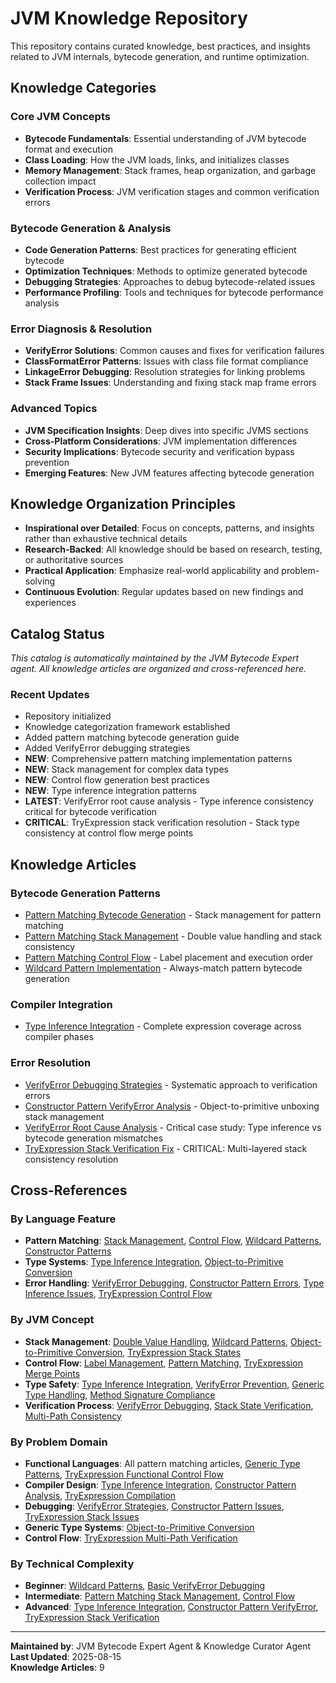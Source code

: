 # JVM Knowledge Repository

This repository contains curated knowledge, best practices, and insights related to JVM internals, bytecode generation, and runtime optimization.

## Knowledge Categories

### Core JVM Concepts
- **Bytecode Fundamentals**: Essential understanding of JVM bytecode format and execution
- **Class Loading**: How the JVM loads, links, and initializes classes
- **Memory Management**: Stack frames, heap organization, and garbage collection impact
- **Verification Process**: JVM verification stages and common verification errors

### Bytecode Generation & Analysis
- **Code Generation Patterns**: Best practices for generating efficient bytecode
- **Optimization Techniques**: Methods to optimize generated bytecode
- **Debugging Strategies**: Approaches to debug bytecode-related issues
- **Performance Profiling**: Tools and techniques for bytecode performance analysis

### Error Diagnosis & Resolution
- **VerifyError Solutions**: Common causes and fixes for verification failures
- **ClassFormatError Patterns**: Issues with class file format compliance
- **LinkageError Debugging**: Resolution strategies for linking problems
- **Stack Frame Issues**: Understanding and fixing stack map frame errors

### Advanced Topics
- **JVM Specification Insights**: Deep dives into specific JVMS sections
- **Cross-Platform Considerations**: JVM implementation differences
- **Security Implications**: Bytecode security and verification bypass prevention
- **Emerging Features**: New JVM features affecting bytecode generation

## Knowledge Organization Principles

- **Inspirational over Detailed**: Focus on concepts, patterns, and insights rather than exhaustive technical details
- **Research-Backed**: All knowledge should be based on research, testing, or authoritative sources
- **Practical Application**: Emphasize real-world applicability and problem-solving
- **Continuous Evolution**: Regular updates based on new findings and experiences

## Catalog Status

*This catalog is automatically maintained by the JVM Bytecode Expert agent. All knowledge articles are organized and cross-referenced here.*

### Recent Updates
- Repository initialized
- Knowledge categorization framework established  
- Added pattern matching bytecode generation guide
- Added VerifyError debugging strategies
- **NEW**: Comprehensive pattern matching implementation patterns
- **NEW**: Stack management for complex data types
- **NEW**: Control flow generation best practices
- **NEW**: Type inference integration patterns
- **LATEST**: VerifyError root cause analysis - Type inference consistency critical for bytecode verification
- **CRITICAL**: TryExpression stack verification resolution - Stack type consistency at control flow merge points

## Knowledge Articles

### Bytecode Generation Patterns
- [Pattern Matching Bytecode Generation](./pattern-matching-bytecode.md) - Stack management for pattern matching
- [Pattern Matching Stack Management](./pattern-matching-stack-management.md) - Double value handling and stack consistency
- [Pattern Matching Control Flow](./pattern-matching-control-flow.md) - Label placement and execution order
- [Wildcard Pattern Implementation](./wildcard-pattern-implementation.md) - Always-match pattern bytecode generation

### Compiler Integration
- [Type Inference Integration](./compiler-type-inference-integration.md) - Complete expression coverage across compiler phases

### Error Resolution
- [VerifyError Debugging Strategies](./verifyerror-debugging.md) - Systematic approach to verification errors
- [Constructor Pattern VerifyError Analysis](./constructor-pattern-verifyerror-analysis.md) - Object-to-primitive unboxing stack management
- [VerifyError Root Cause Analysis](./verifyerror-root-cause-analysis.md) - Critical case study: Type inference vs bytecode generation mismatches
- [TryExpression Stack Verification Fix](./tryexpression-stack-verification-fix.md) - CRITICAL: Multi-layered stack consistency resolution

## Cross-References

### By Language Feature
- **Pattern Matching**: [Stack Management](./pattern-matching-stack-management.md), [Control Flow](./pattern-matching-control-flow.md), [Wildcard Patterns](./wildcard-pattern-implementation.md), [Constructor Patterns](./constructor-pattern-verifyerror-analysis.md)
- **Type Systems**: [Type Inference Integration](./compiler-type-inference-integration.md), [Object-to-Primitive Conversion](./constructor-pattern-verifyerror-analysis.md)
- **Error Handling**: [VerifyError Debugging](./verifyerror-debugging.md), [Constructor Pattern Errors](./constructor-pattern-verifyerror-analysis.md), [Type Inference Issues](./verifyerror-root-cause-analysis.md), [TryExpression Control Flow](./tryexpression-stack-verification-fix.md)

### By JVM Concept
- **Stack Management**: [Double Value Handling](./pattern-matching-stack-management.md), [Wildcard Patterns](./wildcard-pattern-implementation.md), [Object-to-Primitive Conversion](./constructor-pattern-verifyerror-analysis.md), [TryExpression Stack States](./tryexpression-stack-verification-fix.md)
- **Control Flow**: [Label Management](./pattern-matching-control-flow.md), [Pattern Matching](./pattern-matching-bytecode.md), [TryExpression Merge Points](./tryexpression-stack-verification-fix.md)
- **Type Safety**: [Type Inference Integration](./compiler-type-inference-integration.md), [VerifyError Prevention](./verifyerror-debugging.md), [Generic Type Handling](./constructor-pattern-verifyerror-analysis.md), [Method Signature Compliance](./tryexpression-stack-verification-fix.md)
- **Verification Process**: [VerifyError Debugging](./verifyerror-debugging.md), [Stack State Verification](./constructor-pattern-verifyerror-analysis.md), [Multi-Path Consistency](./tryexpression-stack-verification-fix.md)

### By Problem Domain
- **Functional Languages**: All pattern matching articles, [Generic Type Patterns](./constructor-pattern-verifyerror-analysis.md), [TryExpression Functional Control Flow](./tryexpression-stack-verification-fix.md)
- **Compiler Design**: [Type Inference Integration](./compiler-type-inference-integration.md), [Constructor Pattern Analysis](./constructor-pattern-verifyerror-analysis.md), [TryExpression Compilation](./tryexpression-stack-verification-fix.md)
- **Debugging**: [VerifyError Strategies](./verifyerror-debugging.md), [Constructor Pattern Issues](./constructor-pattern-verifyerror-analysis.md), [TryExpression Stack Issues](./tryexpression-stack-verification-fix.md)
- **Generic Type Systems**: [Object-to-Primitive Conversion](./constructor-pattern-verifyerror-analysis.md)
- **Control Flow**: [TryExpression Multi-Path Verification](./tryexpression-stack-verification-fix.md)

### By Technical Complexity
- **Beginner**: [Wildcard Patterns](./wildcard-pattern-implementation.md), [Basic VerifyError Debugging](./verifyerror-debugging.md)
- **Intermediate**: [Pattern Matching Stack Management](./pattern-matching-stack-management.md), [Control Flow](./pattern-matching-control-flow.md)
- **Advanced**: [Type Inference Integration](./compiler-type-inference-integration.md), [Constructor Pattern VerifyError](./constructor-pattern-verifyerror-analysis.md), [TryExpression Stack Verification](./tryexpression-stack-verification-fix.md)

---

**Maintained by**: JVM Bytecode Expert Agent & Knowledge Curator Agent  
**Last Updated**: 2025-08-15  
**Knowledge Articles**: 9